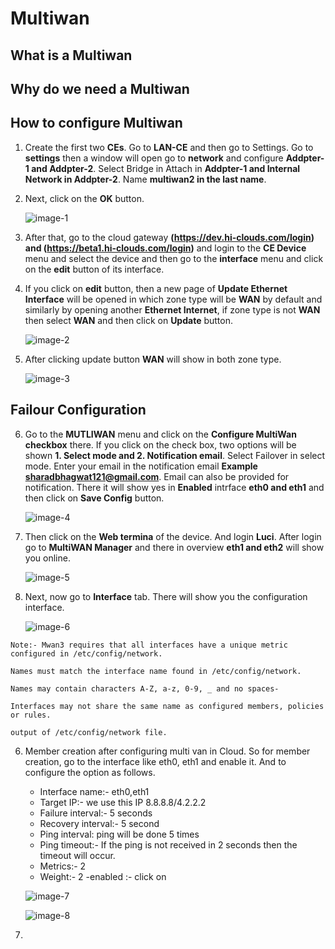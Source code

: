 # Multiwan

## What is a Multiwan
## Why do we need a Multiwan
## How to configure Multiwan
1. Create the first two **CEs**. Go to **LAN-CE** and then go to Settings. Go to **settings** then a window will open go to **network** and configure **Addpter-1 and Addpter-2**. Select Bridge in Attach in **Addpter-1 and Internal Network in Addpter-2**. Name **multiwan2 in the last name**.
2. Next, click on the **OK** button.

   ![image-1](https://github.com/Nancypatel1103/ComplianceClient/assets/153616269/421c0883-3452-4dff-901b-bf30a628a14e)

3. After that, go to the cloud gateway **(https://dev.hi-clouds.com/login) and (https://beta1.hi-clouds.com/login)** and login to the **CE Device** menu and select the device and then go to the **interface** menu and click on the **edit** button of its interface.
4. If you click on **edit** button, then a new page of **Update Ethernet Interface** will be opened in which zone type will be **WAN** by default and similarly by opening another **Ethernet Internet**, if zone type is not **WAN** then select **WAN** and then click on **Update** button.

   ![image-2](https://github.com/Nancypatel1103/ComplianceClient/assets/153616269/2ca5fb26-4ed8-46e9-99af-55ca2c05117c)

5. After clicking update button **WAN** will show in both zone type.

   ![image-3](https://github.com/Nancypatel1103/ComplianceClient/assets/153616269/6a7e93f5-a561-4151-99a6-225580b2add0)

## Failour Configuration

6. Go to the **MUTLIWAN** menu and click on the **Configure MultiWan checkbox** there. If you click on the check box, two options will be shown **1. Select mode and 2. Notification email**. Select Failover in select mode. Enter your email in the notification email **Example sharadbhagwat121@gmail.com**. Email can also be provided for notification. There it will show yes in **Enabled** intrface **eth0 and eth1** and then click on **Save Config** button.

   ![image-4](https://github.com/Nancypatel1103/ComplianceClient/assets/153616269/cd15a6eb-6d16-4f71-9364-962bb06d496d)

7. Then click on the **Web termina** of the device. And login **Luci**. After login go to **MultiWAN Manager** and there in overview **eth1 and eth2** will show you online.

   ![image-5](https://github.com/Nancypatel1103/ComplianceClient/assets/153616269/57f3cb40-0c69-4419-8c8c-0fee814fc382)

8. Next, now go to **Interface** tab. There will show you the configuration interface.

   ![image-6](https://github.com/Nancypatel1103/ComplianceClient/assets/153616269/48781000-0f53-4879-a3a8-2bfa9d600bdd)

```
Note:- Mwan3 requires that all interfaces have a unique metric configured in /etc/config/network.

Names must match the interface name found in /etc/config/network.

Names may contain characters A-Z, a-z, 0-9, _ and no spaces-

Interfaces may not share the same name as configured members, policies or rules.

output of /etc/config/network file.
```

6. Member creation after configuring multi van in Cloud. So for member creation, go to the interface like eth0, eth1 and enable it. And to configure the option as follows.
   - Interface name:- eth0,eth1
   - Target IP:- we use this IP 8.8.8.8/4.2.2.2
   - Failure interval:- 5 seconds
   - Recovery interval:- 5 second
   - Ping interval: ping will be done 5 times
   - Ping timeout:- If the ping is not received in 2 seconds then the timeout will occur.
   - Metrics:- 2
   - Weight:- 2
   -enabled :- click on

   ![image-7](https://github.com/Nancypatel1103/ComplianceClient/assets/153616269/88e3b8f5-a78b-435e-bd71-f8391db467d8)

   ![image-8](https://github.com/Nancypatel1103/ComplianceClient/assets/153616269/8c067dad-9a9b-4ae4-b490-f1e45e87a6a9)

7.  
